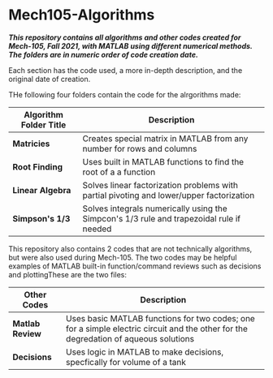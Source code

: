 # Mech105-Algorithms

***This repository contains all algorithms and other codes created for Mech-105, Fall 2021, with MATLAB using different numerical methods. The folders are in numeric order of code creation date.***

Each section has the code used, a more in-depth description, and the original date of creation.

THe following four folders contain the code for the alrgorithms made:

 Algorithm Folder Title              | Description
-------------------------- | ----------
**Matricies** | Creates special matrix in MATLAB from any number for rows and columns
**Root Finding** | Uses built in MATLAB functions to find the root of a a function
**Linear Algebra** | Solves linear factorization problems with partial pivoting and lower/upper factorization
**Simpson's 1/3** | Solves integrals numerically using the Simpcon's 1/3 rule and trapezoidal rule if needed

This repository also contains 2 codes that are not technically algorithms, but were also used during Mech-105. The two codes may be helpful examples of MATLAB built-in function/command reviews such as decisions and plottingThese are the two files:

Other Codes             | Description
-------------------------- | ----------
**Matlab Review**  | Uses basic MATLAB functions for two codes; one for a simple electric circuit and the other for the degredation of aqueous solutions
**Decisions** | Uses logic in MATLAB to make decisions, specfically for volume of a tank


